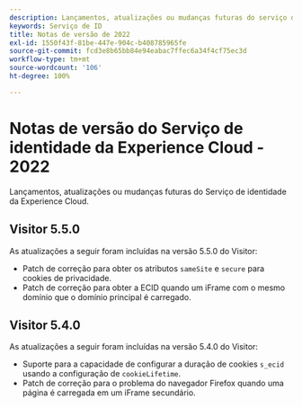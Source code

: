 ```yaml
---
description: Lançamentos, atualizações ou mudanças futuras do serviço de identidade da Experience Cloud.
keywords: Serviço de ID
title: Notas de versão de 2022
exl-id: 1550f43f-81be-447e-904c-b408785965fe
source-git-commit: fcd3e8b65bb84e94eabac7ffec6a34f4cf75ec3d
workflow-type: tm+mt
source-wordcount: '106'
ht-degree: 100%

---
```


# Notas de versão do Serviço de identidade da Experience Cloud - 2022

Lançamentos, atualizações ou mudanças futuras do Serviço de identidade da Experience Cloud.

## Visitor 5.5.0

As atualizações a seguir foram incluídas na versão 5.5.0 do Visitor:

* Patch de correção para obter os atributos `sameSite` e `secure` para cookies de privacidade.
* Patch de correção para obter a ECID quando um iFrame com o mesmo domínio que o domínio principal é carregado.

## Visitor 5.4.0

As atualizações a seguir foram incluídas na versão 5.4.0 do Visitor:

* Suporte para a capacidade de configurar a duração de cookies `s_ecid` usando a configuração de `cookieLifetime`.
* Patch de correção para o problema do navegador Firefox quando uma página é carregada em um iFrame secundário.
